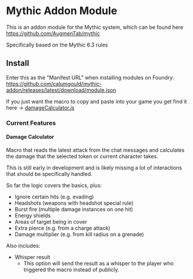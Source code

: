 # Mythic Addon Module

This is an addon module for the Mythic system, which can be found here https://github.com/AugmenTab/mythic

Specifically based on the Mythic 6.3 rules

## Install

Enter this as the "Manifest URL" when installing modules on Foundry:
https://github.com/calumgould/mythic-addon/releases/latest/download/module.json

If you just want the macro to copy and paste into your game you get find it here -> [damageCalculator.js](src/scripts/macros/damageCalculator.js)

### Current Features

#### Damage Calculator

Macro that reads the latest attack from the chat messages and calculates the damage that the selected token or current character takes.

This is still early in development and is likely missing a lot of interactions that should be specifically handled.

So far the logic covers the basics, plus:
- Ignore certain hits (e.g. evading)
- Headshots (weapons with headshot special rule)
- Burst fire (multiple damage instances on one hit)
- Energy shields
- Areas of target being in cover
- Extra pierce (e.g. from a charge attack)
- Damage multiplier (e.g. from kill radius on a grenade)

Also includes:
- Whisper result
  - This option will send the result as a whisper to the player who triggered the macro instead of publicly.
